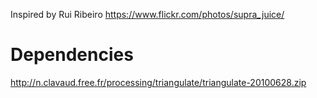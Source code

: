 Inspired by Rui Ribeiro  https://www.flickr.com/photos/supra_juice/ 

# Dependencies

http://n.clavaud.free.fr/processing/triangulate/triangulate-20100628.zip